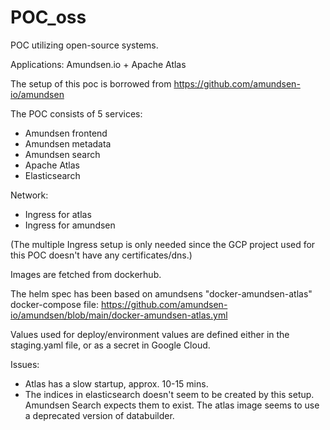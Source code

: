 # POC_oss

POC utilizing open-source systems.

Applications:
Amundsen.io + Apache Atlas

The setup of this poc is borrowed from https://github.com/amundsen-io/amundsen


The POC consists of 5 services:
- Amundsen frontend
- Amundsen metadata
- Amundsen search
- Apache Atlas
- Elasticsearch

Network:
- Ingress for atlas
- Ingress for amundsen

(The multiple Ingress setup is only needed since the GCP project used for this POC doesn't have any certificates/dns.)

Images are fetched from dockerhub.

The helm spec has been based on amundsens "docker-amundsen-atlas" docker-compose file:
https://github.com/amundsen-io/amundsen/blob/main/docker-amundsen-atlas.yml

Values used for deploy/environment values are defined either in the staging.yaml file, or as a secret in Google Cloud.

Issues:

- Atlas has a slow startup, approx. 10-15 mins.
- The indices in elasticsearch doesn't seem to be created by this setup. Amundsen Search expects them to exist. The atlas image seems to use a deprecated version of databuilder.